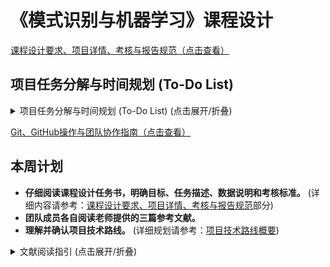 # 《模式识别与机器学习》课程设计

[课程设计要求、项目详情、考核与报告规范（点击查看）](./project_spec.md)

## 项目任务分解与时间规划 (To-Do List)
<details><summary>项目任务分解与时间规划 (To-Do List) (点击展开/折叠)</summary>

**项目核心：** 遮挡条件下遥感图像中的飞机目标检测 (使用高斯光斑模拟遮挡, DOTA数据集, 倾斜目标框回归)

**团队规模：** 5人 (组长进行协调和进度管理)

---

### **项目任务分解与时间规划 (To-Do List)**

#### **第一阶段：加速调研、方案设计与初步搭建 (第12周)**

*   **任务1：深入理解项目需求与完成关键文献阅读 (全体成员)**
    *   [x] 仔细阅读课程设计任务书，明确目标、任务描述、数据说明和考核标准。(相关指南请参考：[Git、GitHub操作与团队协作指南](./collab_guide.md))
    *   [ ] 完成老师提供的三篇核心参考文献的阅读与初步分析。
    *   [ ] 小组讨论，统一对DOTA数据集特性、Faster R-CNN原理、高斯遮挡模拟方式、倾斜框检测思路的理解。
    *   [ ] （并行）调研其他相关近期文献，补充理解。
*   **任务2：数据准备、初步方案构思与高层设计 (全体成员，成员A&B主导数据，全体参与方案)**
    *   [ ] **数据方面 (成员A&B)**: 下载DOTA数据集，筛选飞机子集，熟悉数据格式与OBB标注。
    *   [ ] **方案构思 (全体)**:
        *   初步讨论高斯光斑生成方法与参数。
        *   初步讨论遮挡程度的衡量指标。
        *   初步确定核心检测算法选型（基于Faster R-CNN的调整思路）。
        *   讨论倾斜目标框的回归策略初步想法。
    *   [ ] **高层设计 (全体)**: 勾勒系统整体技术方案和主要模块划分。
*   **任务3：制定详细工作计划与开发环境搭建 (组长协调，全体确认；成员D或E主导环境)**
    *   [ ] 根据压缩后的时间制定详细到周的任务分解、责任人及交付物。
    *   [ ] **开发环境 (成员D或E)**: 搭建深度学习框架 (PyTorch/TensorFlow)，安装OpenCV, NumPy等必要库，确认Git仓库已建立并可用。

#### **第二阶段：详细设计与核心模块实现 (第13周)**

*   **任务4：详细算法与系统设计及文档化 (分工合作，全体评审)**
    *   [ ] **高斯遮挡模块设计 (成员C)**: 详细设计高斯光斑生成算法及参数化方案。
    *   [ ] **遮挡度量设计 (成员A)**: 详细设计遮挡程度的量化指标。
    *   [ ] **检测算法详细设计 (成员D&E)**:
        *   确定Faster R-CNN的具体网络结构（如骨干网络选择、FPN等）。
        *   设计针对DOTA飞机目标的锚点调整策略。
        *   详细设计倾斜框回归的数学表示与网络输出层。
        *   确定损失函数组成。
    *   [ ] **实验方案设计 (成员B)**: 设计如何评估遮挡程度、目标尺度对检测结果影响的实验流程。
    *   [ ] **系统架构确认 (全体)**: 绘制系统总体流程图，明确各模块接口。
    *   [ ] **文档化**: 撰写核心算法设计文档或详细的报告技术章节初稿。
*   **任务5：核心模块编码启动 (分工合作)**
    *   [ ] **数据预处理模块 (成员A)**: DOTA飞机数据加载、解析、图像预处理（裁剪、缩放、归一化，考虑DOTA的patching策略）。
    *   [ ] **高斯遮挡生成模块 (成员C)**: 编码实现高斯光斑生成函数，及将其应用于图像的函数。
    *   [ ] **飞机目标检测模型骨架 (成员D&E)**: 搭建基础网络模型结构，实现OBB预测的头部结构。
    *   [ ] **遮挡程度计算模块 (成员B)**: 编码实现设计的遮挡度量算法。

#### **第三阶段：模块完成、集成与测试数据准备 (第14周)**

*   **任务6：完成核心模块编码与单元测试 (各模块负责人)**
    *   [ ] 完成所有分配模块的编码工作。
    *   [ ] 对各自模块进行充分的单元测试，确保功能正确性与鲁棒性。
*   **任务7：系统集成与初步联调 (全体成员)**
    *   [ ] 将数据预处理、遮挡生成、检测模型等模块集成为一个初步可运行的流程。
    *   [ ] 解决集成过程中出现的接口和逻辑问题。
*   **任务8：构建遮挡测试数据集 (成员A&C)**
    *   [ ] 利用高斯遮挡模块，在原始DOTA飞机数据上生成具有不同遮挡程度、覆盖不同目标尺度的测试样本集。
    *   [ ] 确保测试集的多样性和代表性，并记录好每个样本的遮挡参数。

#### **第四阶段：模型训练、实验分析与代码完善 (第15周)**

*   **任务9：模型训练与调优 (成员D&E，其他成员协助分析)**
    *   [ ] 在无遮挡原始DOTA飞机数据子集上进行模型预训练或基线训练。
    *   [ ] 利用生成的遮挡数据集进行模型的训练或微调。
    *   [ ] 调整学习率、优化器、损失权重等超参数，优化模型在OBB检测上的性能 (mAP)。
*   **任务10：综合实验与结果分析 (全体成员，各有侧重)**
    *   [ ] **实验执行 (成员B&C)**: 在构建的遮挡测试集上运行训练好的模型，系统记录检测结果 (预测框、置信度等)。
    *   [ ] **遮挡影响分析 (成员A)**: 分析不同遮挡程度对检测准确率、召回率、OBB精度等指标的影响。
    *   [ ] **尺度影响分析 (成员D&E)**: 分析目标尺度对检测结果的影响。
    *   [ ] **结果汇总与可视化 (全体)**: 整理实验数据，制作图表进行清晰展示。
    *   [ ] 记录实验过程中的关键发现、问题和解决方法。
*   **任务11：代码整理与注释 (全体成员)**
    *   [ ] 确保最终代码结构清晰、规范，添加必要的JSDoc注释，保证注释比例。

#### **第五阶段：报告撰写 (第16周)**

*   **任务12：完成课程设计报告终稿 (分工合作，组长统稿)**
    *   [ ] **封面、摘要、目录 (组长)**
    *   [ ] **第一章 课题概述 (成员A)** - 更新研究现状，明确项目意义。
    *   [ ] **第二章 算法分析 (成员B&C)** - 完善算法选择理由，详细描述设计的遮挡模拟算法和倾斜框飞机检测算法。
    *   [ ] **第三章 试验系统设计 (成员D&E)** - 详细描述系统架构、程序流程图、各模块功能和核心代码设计思路。
    *   [ ] **第四章 软件实施与实验运行 (全体成员)** - 详细记录软件实现过程、数据库测试、详尽的实验结果与深入分析 (图表结合)。
    *   [ ] **第五章 结束语 (组长，全体讨论)** - 总结研究结论，课程设计体会，明确每人工作划分和贡献。
    *   [ ] **附录 (各模块开发者)** - 附上主要模块的核心代码及注释。
    *   [ ] **参考文献 (全体成员)** - 整理并规范参考文献格式。
    *   [ ] **全体成员**: 交叉审阅报告，确保文字通顺、数据准确、图表清晰、格式规范。

#### **第六阶段：答辩准备与考核 (第17周)**

*   **任务13：准备答辩PPT (分工合作，组长整合)**
    *   [ ] 内容应包括：项目背景、研究目标、方案设计、算法实现、实验结果与分析、结论与展望、个人贡献。
    *   [ ] PPT制作美观大方，逻辑清晰。
*   **任务14：准备成果演示 (负责编码和测试的成员)**
    *   [ ] 准备好可运行的检测系统和具有代表性的原始及遮挡测试样例。
    *   [ ] 确保演示流畅，能清晰展示系统功能和效果。
*   **任务15：答辩演练 (全体成员)**
    *   [ ] 模拟答辩场景，互相提问，熟悉答辩流程。
    *   [ ] 针对可能被问到的技术细节、实验结果、项目难点等进行准备。
*   **任务16：参加答辩 (全体成员)**

---

**通用任务 (贯穿项目始终):**

*   [ ] 定期小组会议（建议每周至少1-2次），同步进度，讨论问题，明确下一步计划。
*   [ ] 做好详细的会议记录和决策记录。
*   [ ] 积极与指导老师沟通，及时反馈项目进展和遇到的问题，并寻求指导。
*   [ ] 保证工作量饱满，积极参与，独立思考。

</details>

[Git、GitHub操作与团队协作指南（点击查看）](./collab_guide.md)

## 本周计划

*   **仔细阅读课程设计任务书，明确目标、任务描述、数据说明和考核标准。** (详细内容请参考：[课程设计要求、项目详情、考核与报告规范](./project_spec.md)部分)
*   **团队成员各自阅读老师提供的三篇参考文献。**
*   **理解并确认项目技术路线。** (详细规划请参考：[项目技术路线概要](./technical_path_summary.md))

<details>
<summary>文献阅读指引 (点击展开/折叠)</summary>

**通用阅读建议：**

*   **带着问题去读**：始终围绕项目的核心需求（飞机检测、遥感图像、遮挡、倾斜框、DOTA数据集、性能分析）来寻找答案。
*   **先看摘要、引言和结论**：快速了解论文的核心贡献和主要发现。
*   **重点关注方法部分**：详细理解模型架构、数据处理、训练策略和关键技术细节。
*   **实验部分看设置和结果**：了解他们是如何评估模型的，使用了哪些指标，在什么数据集上取得了什么效果。
*   **做笔记**：记录关键信息点、模型结构图、重要的公式、数据集细节、以及任何对项目有启发的地方。

---

**第一篇： "Aircraft Detection in Remote Sensing Images Based on Deep Convolutional Neural Network" (Li et al.)**

这篇论文直接针对遥感图像中的飞机检测，使用的是基于区域的卷积神经网络（具体提到了Faster R-CNN），与我们项目的基础方向一致。

**阅读时应注意：**

1.  **核心方法与模型架构 (Section II, III)**：
    *   **具体网络选择**：论文明确使用了 **Faster R-CNN**。理解其基本组成：RPN (Region Proposal Network) 和 Fast R-CNN 检测网络。
    *   **针对遥感图像飞机目标的改进**：
        *   **锚点框 (Anchor Boxes) 的调整 (Section III.A, Table I)**：论文提到"考虑到遥感图像中的飞机目标比自然图像中的目标小，我们将锚点框扩展到12个，并在相同的纵横比下增加了更小的64x64像素的锚点区域。" 这是**非常关键的一点**，因为DOTA数据集中也存在大量小目标飞机。我们需要仔细研究他们是如何调整锚点尺寸和比例的，这直接影响小目标的召回率。
        *   他们使用的是什么**骨干网络 (Backbone)**？（论文提及使用预训练的VGG-16，见Section IV.B）。
    *   **损失函数 (Section III.B)**：理解RPN和Fast R-CNN阶段的多任务损失函数，包括分类损失和回归损失。
    *   **坐标参数化 (Section III.B, Formula (2))**：了解他们是如何参数化边界框坐标进行回归的。

2.  **数据集与数据增强 (Section IV.A)**：
    *   他们构建了自己的数据集。虽然我们使用DOTA，但可以借鉴他们的数据增强方法（水平翻转、旋转90/180/270度），这对于提升模型鲁棒性很有帮助。
    *   他们如何组织标注文件 (XML) 和训练/测试列表 (TXT文件) 的。

3.  **训练策略 (Section III.B, IV.B)**：
    *   **样本分配**：RPN中正负样本是如何定义的（IoU阈值0.75为正，低于0.3为负）。
    *   **小批量采样 (Mini-batch sampling)**：如何平衡正负样本比例（1:1，总共256个锚点）。
    *   **迁移学习 (Transfer Learning)**：他们使用了在VGG-16上预训练的模型进行微调，这对于样本量相对不足时加速收敛和提升性能很重要。
    *   **训练参数 (Table II)**：如学习率 (base\_lr)、学习率策略 (lr\_policy)、权重衰减 (weight\_decay)、动量 (momentum) 等。

4.  **实验结果与分析 (Section IV.C)**：
    *   **性能指标**：他们使用了检测率 (Detection Rate) 和平均检测时间 (Average Detection time)。
    *   **对比分析**：与原始Faster R-CNN和FCN的比较，突出了RPN高质量提议区域的重要性以及小锚点框对小目标检测的优势。
    *   **对我们项目的启发**：这篇论文证明了调整锚点框对于小目标检测的有效性，我们在DOTA上实验时也应重点考虑这一点。

5.  **结论与未来工作 (Section V)**：
    *   注意他们提到的局限性，例如将所有飞机视为一类，未区分具体型号，以及对动态目标检测的展望。

**这篇论文对我们项目的核心价值在于：提供了一个在遥感图像上应用和改进Faster R-CNN进行飞机检测的具体案例，特别是针对小目标的锚点调整策略。**

---

**第二篇： "DOTA: A Large-scale Dataset for Object Detection in Aerial Images" (Xia et al.)**

这篇论文介绍了DOTA数据集，这是我们项目**必须使用的数据集**，因此至关重要。

**阅读时应注意：**

1.  **DOTA数据集的特性 (Section 1, 4)**：
    *   **规模与多样性**: 2806张航拍图，尺寸大 (约4000x4000像素)，包含15个类别，188,282个实例。
    *   **目标特性**: 目标尺度变化巨大、存在任意方向、形状各异、小目标密集。这些都是我们模型需要克服的挑战。
    *   **飞机类别**: DOTA包含 "plane" 类别。
    *   **实例密度 (Section 4.6, Figure 5c)**: 每张图像平均包含67.1个实例，远超PASCAL VOC和ImageNet。

2.  **标注方法 (Section 3, Figure 3)**：
    *   **关键点：任意四边形 (Oriented Bounding Box - OBB)**：DOTA使用 `{(xi, yi), i=1,2,3,4}` （顶点按顺时针排列）来标注有方向的目标。这是我们项目**必须输出的格式**。
    *   **第一个点的含义 (Section 3.3, Figure 3a)**：对于飞机等物体，"通常意味着物体的'头部'"。这对于我们任务描述中"给出目标中心（以原始无遮挡数据集中目标斜框中心为参考标注）"非常重要。我们需要思考如何利用这四个点或特别是第一个点来定义一个一致的"中心"。
    *   与水平框 (HBB) 相比，OBB能更紧凑地包围目标，尤其是在目标密集或有较大长宽比时。

3.  **数据处理与评估协议 (Section 5.2)**：
    *   **图像裁剪 (Patching)**：由于原始图像尺寸过大，论文中提到将图像裁剪成1024x1024的子块 (patches) 进行处理，步长 (stride) 为512。这对我们的实现有直接指导意义。
    *   **处理被切割的目标**：当目标被切割时，如果大部分（Ui >= 0.7）在一个子块中，则保留原标注；否则标记为困难样本。
    *   **结果合并与NMS**：在子块上得到检测结果后，需要合并回原始图像，并进行非极大值抑制 (NMS)。对于OBB实验，NMS阈值设为0.1。
    *   **评估指标**: 采用PASCAL VOC的mAP。

4.  **针对OBB的检测方法 (Section 5.4)**：
    *   论文中将Faster R-CNN修改为可以预测OBB。
    *   **核心回归目标**：RPN生成的RoI（矩形）表示为 `R = {(xi, yi)}`，真实OBB表示为 `G = {(gxi, gyi)}`。回归目标 `T = {(txi, tyi)}` 通过 `t_xi = (gx_i - x_i)/w` 和 `t_yi = (gy_i - y_i)/h` 计算。这里的 `(xi, yi)` 是RoI的顶点，`(w,h)`是RoI的宽高。这意味着模型需要直接回归OBB的四个顶点相对于RoI顶点和尺寸的偏移量。这是实现倾斜框检测的**核心数学公式和思路**。

5.  **实验分析 (Section 5.5, Figure 6)**：
    *   OBB在处理密集排列和有方向性目标时，相比HBB有明显优势。
    *   对于大长宽比的目标（如桥梁、港口），OBB回归仍然具有挑战性。

**这篇论文对我们项目的核心价值在于：详细介绍了我们将要使用的DOTA数据集的特性、标注方式（特别是OBB），以及如何在类似Faster R-CNN的框架下实现OBB的检测和评估。Section 5.4的OBB回归方法是我们需要重点理解和实现的部分。**

---

**第三篇： "You Only Look Twice: Rapid Multi-Scale Object Detection In Satellite Imagery" (Van Etten)**

这篇论文提出了一种名为 YOLT (You Only Look Twice) 的方法，旨在解决卫星图像中多尺度、小目标快速检测的问题。它借鉴了YOLO的思想，但针对卫星图像的特性（大尺寸、小目标、旋转不变性等）进行了优化。虽然我们的项目指定使用Faster R-CNN作为基础，但YOLT中处理卫星图像的策略、面临的挑战以及解决方案，对我们有非常重要的参考价值。

**阅读时应注意：**

1.  **卫星图像目标检测的挑战 (Section 1, 2)**：
    *   **小目标问题 (Small spatial extent)**：卫星图像中的目标（如汽车、飞机）通常只占非常少的像素（文中提到约10-15像素）。这与Faster R-CNN论文中提到的锚点调整思路（Paper 1）以及DOTA数据集的小目标特性（Paper 2）是共通的挑战。
    *   **任意方向 (Complete rotation invariance)**：卫星图像中的目标（如船只、飞机）可以有任意朝向。虽然YOLT本身主要输出HBB，但其数据增强中提到了旋转，这与我们需要输出OBB的任务相关。
    *   **训练样本稀缺**：这也是常见问题。
    *   **超高分辨率图像 (Ultra high resolution)**：原始卫星图像尺寸巨大（如文中DigitalGlobe图像超过2.5亿像素，约16000x16000），远超标准检测网络的输入尺寸（几百x几百像素）。直接下采样会导致小目标信息丢失（见Figure 2左图）。

2.  **YOLT的核心方法与贡献 (Section 3)**：
    *   **解决大图问题：分块与合并 (Section 3.2, 3.3, Figure 4)**：
        *   **滑动窗口切割 (Sliding window cutouts)**：将大图切割成可管理的小块（如416x416），带有重叠（默认15%）。这与DOTA论文中处理大图的patching策略非常相似，是我们项目必须采用的方法。
        *   **结果合并与NMS**：在小块上检测后，需要将检测框的坐标转换回原始大图坐标，并对重叠区域的检测结果进行NMS。
    *   **针对小目标的网络架构改进 (Section 3.1, Table 1)**：
        *   **更细密的预测网格 (Denser final prediction grid)**：YOLT修改了YOLO的网络结构，使其下采样倍数减小（从32倍到16倍），得到更密集的预测网格（如416输入对应26x26网格，而标准YOLO是13x13）。这有助于区分密集小目标（见Figure 2右图的对比）。
        *   **Passthrough层**：类似于ResNet的恒等映射，将更早的、分辨率更高的特征图（52x52）连接到后续层，让检测器能获取更细粒度的特征。这对于小目标检测非常关键，Faster R-CNN中的FPN（特征金字塔网络）也有类似思想。
    *   **处理多尺度目标 (Section 6.2, 6.3)**：
        *   **双分类器/多尺度策略**：当目标尺度差异巨大时（如车辆 vs 机场），YOLT采用训练两个不同尺度的分类器：一个用于小目标（车辆、建筑），在较高分辨率的图像块上运行；另一个用于大目标（机场），在下采样后的图像块上运行。这对于我们项目中可能遇到的不同尺寸飞机，或未来扩展到其他类别时，是一个重要的启发。

3.  **数据增强 (Section 4)**：
    *   **旋转增强**：为了实现旋转不变性，对训练图像进行旋转。
    *   **HSV颜色空间随机缩放**：增强模型对不同传感器、光照、大气条件的鲁棒性。

4.  **实验与结果 (Section 6, 7)**：
    *   **数据集**：COWC (车辆), SpaceNet (建筑轮廓), 自标注飞机、船只、机场数据。
    *   **性能指标**：F1分数，车辆检测使用了较低的IoU阈值 (0.25)，建筑和机场使用0.5。
    *   **车辆检测性能 (Figure 7, 9)**：在COWC数据集上取得了较好的F1分数 (约0.9)。
    *   **分辨率性能研究 (Section 7, Figure 11, 13)**：系统研究了图像分辨率（GSD）对车辆检测性能的影响。结论是对于约5像素大小的目标仍能较好检测。这对于我们理解模型在不同条件下的能力上限有帮助。
        *   一个在高分辨率图像上训练的模型直接用于低分辨率测试时性能会快速下降（Figure 11）。
        *   为每个分辨率单独训练模型效果更好（Figure 13）。

5.  **对我们项目的启发与思考**：
    *   **处理DOTA大图的策略**：YOLT的分块、重叠、结果合并NMS的流程 (Section 3.2, 3.3) 与DOTA论文的建议一致，是我们项目实现中需要严格遵循的。
    *   **小目标检测增强**：YOLT的网络修改思路（更密集的网格、Passthrough层）虽然是针对YOLO的，但其核心思想（保留更多小目标信息、利用高分辨率特征）与Faster R-CNN结合FPN等改进方向是一致的。Paper 1中Faster R-CNN的锚点调整也是针对小目标的。
    *   **多尺度检测策略**：如果DOTA数据中的飞机目标尺度差异过大，或者我们希望模型能同时处理不同类型的目标，可以考虑YOLT提出的训练多个针对不同尺度的模型的思路。
    *   **旋转不变性**：虽然我们的目标是输出OBB，YOLT主要输出HBB，但其通过旋转数据增强来处理任意朝向的思路是值得借鉴的。DOTA数据集本身就需要处理任意方向的目标。
    *   **实验评估**：YOLT对不同类别使用不同IoU阈值，以及对分辨率影响的详细分析，为我们设计实验和评估模型提供了参考。

**这篇论文的核心价值在于：提供了一套完整的、针对卫星图像特性（大尺寸、小目标、多尺度）的快速检测流程。它在图像预处理（分块）、网络结构（针对小目标）、多尺度目标处理策略以及详尽的性能分析方面，都为我们的项目提供了宝贵的经验和思路，即便我们使用的是Faster R-CNN框架。**

---

**总结我们阅读论文时应重点关注并结合项目思考的问题：**

1.  **核心检测模型构建：** 如何基于Faster R-CNN，有效地在DOTA数据集上训练一个能够精确检测**倾斜飞机框 (OBB)** 的模型？
    *   *参考：Paper 1 (Li et al.) 中针对遥感小目标的Faster R-CNN锚点调整策略；Paper 2 (DOTA) 中的OBB标注方式及直接回归OBB四个顶点坐标的思路 (Section 5.4)；Paper 3 (YOLT) 中针对小目标和密集目标的网络设计思想（如更细密预测网格、passthrough层，启发我们思考FPN的有效利用或特征增强）。*
2.  **DOTA数据特性与处理：**
    *   如何精确理解和使用DOTA数据集的OBB标注（四个顶点，顺时针，首点含义）来定义"目标中心"并指导OBB回归？ (Paper 2, Section 3.3)
    *   如何高效处理DOTA数据集中的**大尺寸图像**（如4000x4000像素）进行训练和测试？
        *   *参考：Paper 2 (DOTA) 提出的图像裁剪 (patching) 策略；Paper 3 (YOLT) 中更详细的滑动窗口分块 (cutouts)、设定重叠区域 (overlap) 及后续结果合并与NMS的方法。*
3.  **关键技术点：**
    *   我们项目核心的**高斯光斑遮挡模拟**方法，应如何设计并整合到模型的训练和测试流程中？（此为项目创新点，三篇论文主要提供基础检测框架和思路）
    *   如何借鉴论文中的**数据增强**方法（如旋转、翻转、颜色扰动等）来提升模型的鲁棒性和泛化能力，特别是针对遥感图像的任意方向特性？ (Paper 1, Paper 3)
4.  **实验设计与评估：**
    *   如何设计系统的实验来分析**"遮挡程度"**和**"目标尺度"**对检测性能（如mAP、OBB的IoU、中心点偏移等）的影响？
        *   *参考：Paper 3 (YOLT) 中关于目标尺寸/分辨率对检测性能影响的详细定量分析方法 (Section 7)。*
    *   在模型评估时，如何根据目标特性（如小目标、倾斜框）合理选择或调整评估指标和IoU阈值？(Paper 3中对不同类别使用不同IoU的例子)
5.  **训练策略与参数：** 从三篇论文的实验中，我们可以借鉴哪些有效的训练参数（如学习率、优化器、batch size）、损失函数设计以及迁移学习等策略？ (Paper 1, Paper 3)
6.  **多尺度目标问题：** 考虑到DOTA数据集中飞机目标可能存在的较大尺度变化，是否需要以及如何借鉴Paper 3 (YOLT) 中的**多尺度检测策略**（例如，针对不同尺度范围训练特定模型，或在单一模型中强化多尺度特征融合能力，如FPN的应用和优化）？

</details>